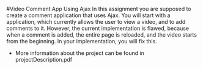 #Video Comment App Using Ajax
   In this assignment you are supposed to create a comment application that uses Ajax. You will start with a application, which currently allows the user to view a video, and to add comments to it. However, the current implementation is flawed, because when a comment is added, the entire page is reloaded, and the video starts from the beginning. In your implementation, you will fix this.
  * More information about the project can be found in projectDescription.pdf